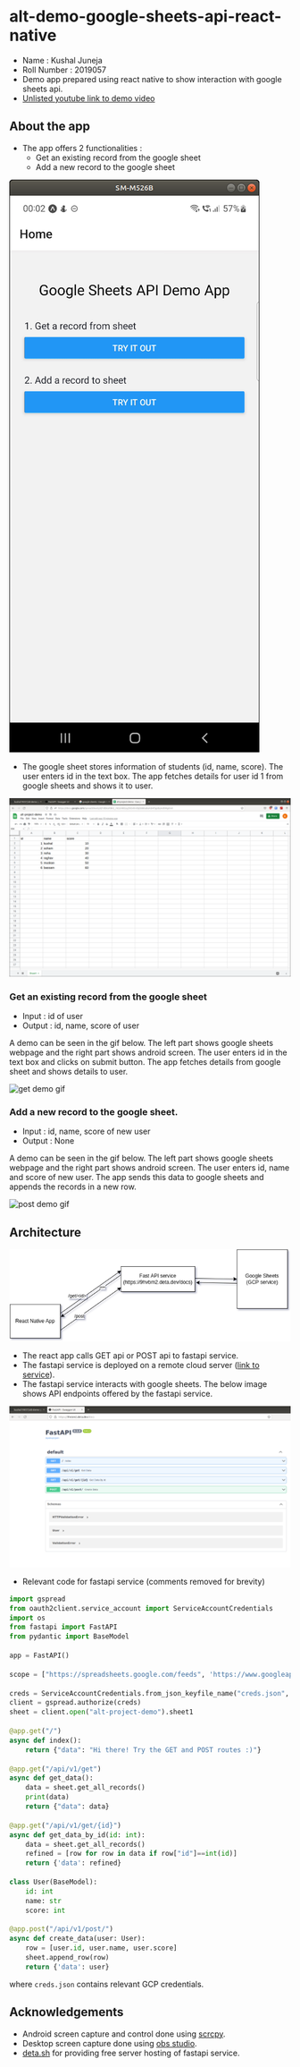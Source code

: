 # alt-demo-google-sheets-api-react-native
- Name : Kushal Juneja
- Roll Number : 2019057
- Demo app prepared using react native to show interaction with google sheets api.
- [Unlisted youtube link to demo video](https://youtu.be/69mlr0Ejjl8)
## About the app
- The app offers 2 functionalities :
  - Get an existing record from the google sheet
  - Add a new record to the google sheet

![ss app home screen](./assets/image3.png)


- The google sheet stores information of students (id, name, score). The user enters id in the text box. The app fetches details for user id 1 from google sheets and shows it to user.


![google sheet ss](./assets/google-sheet.png)

### Get an existing record from the google sheet

- Input : id of user
- Output : id, name, score of user

A demo can be seen in the gif below. The left part shows google sheets webpage and the right part shows android screen.
The user enters id in the text box and clicks on submit button. The app fetches details from google sheet and shows details to user.

![get demo gif](./assets/get.gif)

### Add a new record to the google sheet.

- Input : id, name, score of new user
- Output : None

A demo can be seen in the gif below. The left part shows google sheets webpage and the right part shows android screen.
The user enters id, name and score of new user. The app sends this data to google sheets and appends the records in a new row.

![post demo gif](./assets/post.gif)

## Architecture
![architecture of google sheets api demo app](./assets/image1.drawio.png)
- The react app calls GET api or POST api to fastapi service.
- The fastapi service is deployed on a remote cloud server ([link to service](https://9hvbm2.deta.dev/docs)).
- The fastapi service interacts with google sheets. The below image shows API endpoints offered by the fastapi service.

![api endpoints of fast api](./assets/image2.png)

- Relevant code for fastapi service (comments removed for brevity)

```python
import gspread
from oauth2client.service_account import ServiceAccountCredentials
import os
from fastapi import FastAPI
from pydantic import BaseModel

app = FastAPI()

scope = ["https://spreadsheets.google.com/feeds", 'https://www.googleapis.com/auth/spreadsheets', "https://www.googleapis.com/auth/drive.file", "https://www.googleapis.com/auth/drive"]

creds = ServiceAccountCredentials.from_json_keyfile_name("creds.json", scope)
client = gspread.authorize(creds)
sheet = client.open("alt-project-demo").sheet1

@app.get("/")
async def index():
    return {"data": "Hi there! Try the GET and POST routes :)"}

@app.get("/api/v1/get")
async def get_data():
    data = sheet.get_all_records()
    print(data)
    return {"data": data}

@app.get("/api/v1/get/{id}")
async def get_data_by_id(id: int):
    data = sheet.get_all_records()
    refined = [row for row in data if row["id"]==int(id)]
    return {'data': refined}

class User(BaseModel):
    id: int
    name: str
    score: int

@app.post("/api/v1/post/")
async def create_data(user: User):
    row = [user.id, user.name, user.score]
    sheet.append_row(row)
    return {'data': user}

```
where `creds.json` contains relevant GCP credentials.

## Acknowledgements
- Android screen capture and control done using [scrcpy](https://github.com/Genymobile/scrcpy).
- Desktop screen capture done using [obs studio](https://obsproject.com/).
- [deta.sh](https://www.deta.sh/) for providing free server hosting of fastapi service.

